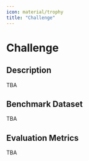 ```yaml
---
icon: material/trophy
title: "Challenge"
---
```

# Challenge

## Description

TBA

## Benchmark Dataset

TBA

## Evaluation Metrics

TBA
